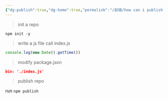 ```yaml
---
{"dg-publish":true,"dg-home":true,"permalink":"/前端/how can i publish a package to npm/","tags":["gardenEntry"],"dgPassFrontmatter":true,"noteIcon":""}
---
```



>init a repo

`npm init -y`


>write a  js file call index.js


```js
console.log(new Date().getTime())
```

>modify package.json

```json
bin: './index.js'
```

>publish repo


run `npm publish `


<script src="https://utteranc.es/client.js"
        repo="BB-Code/digitalgarden"
        issue-term="pathname"
        theme="github-dark-orange"
        crossorigin="anonymous"
        async>
</script>